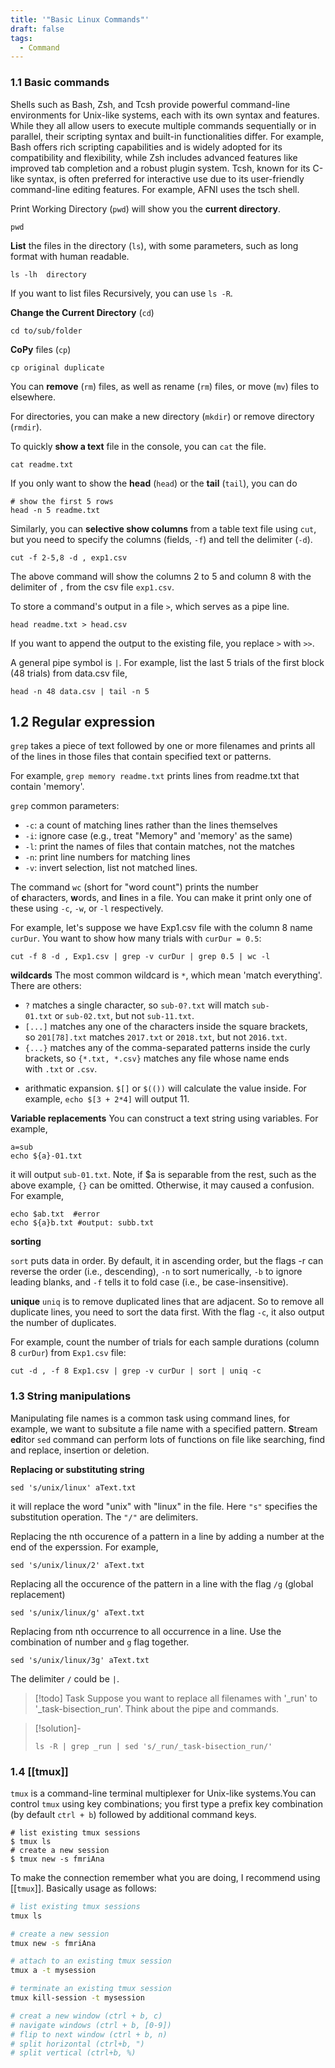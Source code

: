 ```yaml
---
title: '"Basic Linux Commands"'
draft: false
tags:
  - Command
---
```

### 1.1 Basic commands

Shells such as Bash, Zsh, and Tcsh provide powerful command-line environments for Unix-like systems, each with its own syntax and features. While they all allow users to execute multiple commands sequentially or in parallel, their scripting syntax and built-in functionalities differ. For example, Bash offers rich scripting capabilities and is widely adopted for its compatibility and flexibility, while Zsh includes advanced features like improved tab completion and a robust plugin system. Tcsh, known for its C-like syntax, is often preferred for interactive use due to its user-friendly command-line editing features. For example, AFNI uses the tsch shell. 

Print Working Directory (`pwd`) will show you the **current directory**. 
```
pwd
```

**List** the files in the directory (`ls`), with some parameters, such as long format with human readable. 
```
ls -lh  directory
```
If you want to list files Recursively, you can use `ls -R`. 

**Change the Current Directory** (`cd`)
```
cd to/sub/folder
```

**CoPy** files (`cp`)
```
cp original duplicate
```

You can **remove** (`rm`) files, as well as rename (`rm`) files, or move (`mv`) files to elsewhere. 

For directories, you can make a new directory (`mkdir`) or remove directory (`rmdir`).

To quickly **show a text** file in the console, you can `cat` the file. 
```
cat readme.txt
```

If you only want to show the **head** (`head`) or the **tail** (`tail`), you can do 
```
# show the first 5 rows 
head -n 5 readme.txt
```

Similarly, you can **selective show columns** from a table text file using `cut`, but you need to specify the columns (fields, `-f`) and tell the delimiter (`-d`). 
```
cut -f 2-5,8 -d , exp1.csv
```
The above command will show the columns 2 to 5 and column 8 with the delimiter of `,` from the csv file `exp1.csv`. 

To store a command's output in a file `>`, which serves as a pipe line. 
```
head readme.txt > head.csv
```
If you want to append the output to the existing file, you replace `>` with `>>`. 

A general pipe symbol is `|`. For example, list the last 5 trials of the first block (48 trials) from data.csv file,
```
head -n 48 data.csv | tail -n 5
```


## 1.2 Regular expression 

`grep` takes a piece of text followed by one or more filenames and prints all of the lines in those files that contain specified text or patterns. 

For example, `grep memory readme.txt` prints lines from readme.txt that contain 'memory'. 

`grep` common parameters:

- `-c`: a count of matching lines rather than the lines themselves
- `-i`: ignore case (e.g., treat "Memory" and 'memory' as the same)
- `-l`: print the names of files that contain matches, not the matches
- `-n`: print line numbers for matching lines
- `-v`: invert selection, list not matched lines. 

The command `wc` (short for "word count") prints the number of **c**haracters, **w**ords, and **l**ines in a file. You can make it print only one of these using `-c`, `-w`, or `-l` respectively.

For example, let's suppose we have Exp1.csv file with the column 8 name `curDur`. You want to show how many trials with `curDur = 0.5`:

```
cut -f 8 -d , Exp1.csv | grep -v curDur | grep 0.5 | wc -l 
```

__wildcards__
The most common wildcard is `*`, which mean 'match everything'. There are others:
-   `?` matches a single character, so `sub-0?.txt` will match `sub-01.txt` or `sub-02.txt`, but not `sub-11.txt`.
-   `[...]` matches any one of the characters inside the square brackets, so `201[78].txt` matches `2017.txt` or `2018.txt`, but not `2016.txt`.
-   `{...}` matches any of the comma-separated patterns inside the curly brackets, so `{*.txt, *.csv}` matches any file whose name ends with `.txt` or `.csv`.
* arithmatic expansion. `$[]` or `$(())` will calculate the value inside. For example, `echo $[3 + 2*4]` will output 11. 

__Variable replacements__
You can construct a text string using variables. For example, 
```
a=sub
echo ${a}-01.txt
```
it will output `sub-01.txt`.  Note, if $a is separable from the rest, such as the above example, `{}` can be omitted. Otherwise, it may caused a confusion. For example, 
```
echo $ab.txt  #error
echo ${a}b.txt #output: subb.txt
```

__sorting__

`sort` puts data in order. By default, it in ascending order, but the flags -r can reverse the order (i.e., descending), `-n` to sort numerically, `-b` to ignore leading blanks, and `-f` tells it to fold case (i.e., be case-insensitive). 

__unique__
`uniq` is to remove duplicated lines that are adjacent. So to remove all duplicate lines, you need to sort the data first. With the flag `-c`, it also output the number of duplicates. 

For example, count the number of trials for each sample durations (column 8 `curDur`) from `Exp1.csv` file:
```
cut -d , -f 8 Exp1.csv | grep -v curDur | sort | uniq -c
```

### 1.3 String manipulations

Manipulating file names is a common task using command lines, for example, we want to subsitute a file name with a specified pattern. **S**tream **ed**itor `sed` command can perform lots of functions on file like searching, find and replace, insertion or deletion. 

**Replacing or substituting string**

```
sed 's/unix/linux' aText.txt
```
it will replace the word "unix" with "linux" in the file. Here `"s"` specifies the substitution operation. The `"/"` are delimiters. 

Replacing the nth occurence of a pattern in a line by adding a number at the end of the experssion. For example, 
```
sed 's/unix/linux/2' aText.txt
```
Replacing all the occurence of the pattern in a line with the flag `/g` (global replacement)
```
sed 's/unix/linux/g' aText.txt
```
Replacing from nth occurrence to all occurrence in a line. Use the combination of number and `g` flag together. 
```
sed 's/unix/linux/3g' aText.txt
```
The delimiter `/` could be `|`. 

>[!todo] Task
>Suppose you want to replace all filenames with '_run' to '_task-bisection_run'. Think about the pipe and commands. 

>[!solution]-
>```
>ls -R | grep _run | sed 's/_run/_task-bisection_run/'
>```

### 1.4 [[tmux]]
`tmux` is a command-line terminal multiplexer for Unix-like systems.You can control `tmux` using key combinations; you first type a prefix key combination (by default `ctrl + b`) followed by additional command keys.
```
# list existing tmux sessions
$ tmux ls
# create a new session
$ tmux new -s fmriAna
```

To make the connection remember what you are doing, I recommend using [[`tmux`]]. 
Basically usage as follows:

```bash
# list existing tmux sessions
tmux ls

# create a new session
tmux new -s fmriAna

# attach to an existing tmux session
tmux a -t mysession

# terminate an existing tmux session
tmux kill-session -t mysession

# creat a new window (ctrl + b, c)
# navigate windows (ctrl + b, [0-9])
# flip to next window (ctrl + b, n)
# split horizontal (ctrl+b, ")
# split vertical (ctrl+b, %)
```

